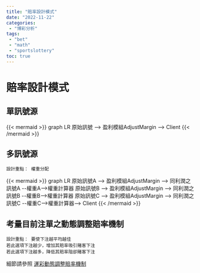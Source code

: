 ```yaml
---
title: "賠率設計模式"
date: "2022-11-22"
categories:
 - "博彩分析"
tags:
 - "bet"
 - "math"
 - "sportslottery"
toc: true
---
```


# 賠率設計模式

## 單訊號源
{{< mermaid >}}
graph LR
原始訊號 --> 盈利模組AdjustMargin --> Client
{{< /mermaid >}}

## 多訊號源
`設計重點： 權重分配`

{{< mermaid >}}
graph LR
原始訊號A --> 盈利模組AdjustMargin --> 同利潤之訊號A --權重A-->權重計算器
原始訊號B --> 盈利模組AdjustMargin --> 同利潤之訊號B --權重B-->權重計算器
原始訊號C --> 盈利模組AdjustMargin --> 同利潤之訊號C --權重C-->權重計算器--> Client
{{< /mermaid >}}

<!--more-->

## 考量目前注單之動態調整賠率機制

```
設計重點： 要使下注越平均越佳
若此選項下注越少，增加其賠率吸引賭客下注
若此選項下注越多，降低其賠率阻卻賭客下注
```

細節請參照 [運彩動態調整賠率機制](dynamic_bet_adjust.md)


